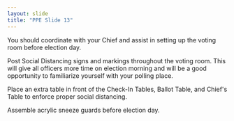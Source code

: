 ```yaml
---
layout: slide
title: "PPE Slide 13"
---
```


You should coordinate with your Chief and assist in setting up the voting room before election day.

Post Social Distancing signs and markings throughout the voting room. This will give all officers more time on election morning and will be a good opportunity to familiarize yourself with your polling place.

Place an extra table in front of the Check-In Tables, Ballot Table, and Chief's Table to enforce proper social distancing.

Assemble acrylic sneeze guards before election day.